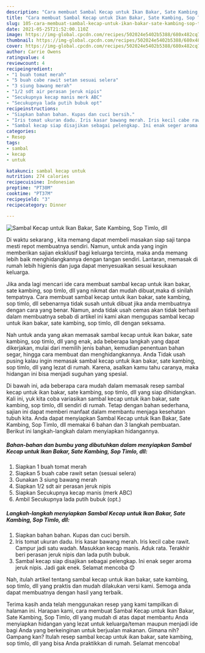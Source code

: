```yaml
---
description: "Cara membuat Sambal Kecap untuk Ikan Bakar, Sate Kambing, Sop Timlo, dll yang lezat Untuk Jualan"
title: "Cara membuat Sambal Kecap untuk Ikan Bakar, Sate Kambing, Sop Timlo, dll yang lezat Untuk Jualan"
slug: 105-cara-membuat-sambal-kecap-untuk-ikan-bakar-sate-kambing-sop-timlo-dll-yang-lezat-untuk-jualan
date: 2021-05-25T21:52:00.110Z
image: https://img-global.cpcdn.com/recipes/502024e5402b5388/680x482cq70/sambal-kecap-untuk-ikan-bakar-sate-kambing-sop-timlo-dll-foto-resep-utama.jpg
thumbnail: https://img-global.cpcdn.com/recipes/502024e5402b5388/680x482cq70/sambal-kecap-untuk-ikan-bakar-sate-kambing-sop-timlo-dll-foto-resep-utama.jpg
cover: https://img-global.cpcdn.com/recipes/502024e5402b5388/680x482cq70/sambal-kecap-untuk-ikan-bakar-sate-kambing-sop-timlo-dll-foto-resep-utama.jpg
author: Carrie Owens
ratingvalue: 4
reviewcount: 4
recipeingredient:
- "1 buah tomat merah"
- "5 buah cabe rawit setan sesuai selera"
- "3 siung bawang merah"
- "1/2 sdt air perasan jeruk nipis"
- "Secukupnya kecap manis merk ABC"
- "Secukupnya lada putih bubuk opt"
recipeinstructions:
- "Siapkan bahan bahan. Kupas dan cuci bersih."
- "Iris tomat ukuran dadu. Iris kasar bawang merah. Iris kecil cabe rawit. Campur jadi satu wadah. Masukkan kecap manis. Aduk rata. Terakhir beri perasan jeruk nipis dan lada putih bubuk."
- "Sambal kecap siap disajikan sebagai pelengkap. Ini enak seger aroma jeruk nipis. Jadi gak enek. Selamat mencoba 😊"
categories:
- Resep
tags:
- sambal
- kecap
- untuk

katakunci: sambal kecap untuk 
nutrition: 274 calories
recipecuisine: Indonesian
preptime: "PT30M"
cooktime: "PT37M"
recipeyield: "3"
recipecategory: Dinner

---
```



![Sambal Kecap untuk Ikan Bakar, Sate Kambing, Sop Timlo, dll](https://img-global.cpcdn.com/recipes/502024e5402b5388/680x482cq70/sambal-kecap-untuk-ikan-bakar-sate-kambing-sop-timlo-dll-foto-resep-utama.jpg)

Di waktu  sekarang , kita memang dapat membeli masakan siap saji tanpa mesti repot membuatnya sendiri. Namun, untuk anda yang ingin memberikan sajian eksklusif bagi keluarga tercinta, maka anda memang lebih baik menghidangkannya dengan tangan sendiri. Lantaran, memasak di rumah lebih higienis dan juga dapat menyesuaikan sesuai kesukaan keluarga.

Jika anda lagi mencari ide cara membuat sambal kecap untuk ikan bakar, sate kambing, sop timlo, dll yang nikmat dan mudah dibuat,maka di sinilah tempatnya. Cara membuat sambal kecap untuk ikan bakar, sate kambing, sop timlo, dll  sebenarnya tidak susah untuk dibuat jika anda membuatnya dengan cara yang benar. Namun, anda tidak usah cemas akan tidak berhasil dalam membuatnya 
sebab di artikel ini kami akan mengupas sambal kecap untuk ikan bakar, sate kambing, sop timlo, dll dengan seksama.  



Nah untuk anda yang akan memasak sambal kecap untuk ikan bakar, sate kambing, sop timlo, dll yang enak, ada beberapa langkah yang dapat dikerjakan, mulai dari memilih jenis bahan, kemudian penentuan bahan segar, hingga cara membuat dan menghidangkannya. Anda Tidak usah pusing kalau ingin memasak sambal kecap untuk ikan bakar, sate kambing, sop timlo, dll yang lezat di rumah. Karena, asalkan kamu  tahu caranya, maka hidangan ini bisa menjadi suguhan yang spesial.

Di bawah ini, ada beberapa cara mudah dalam memasak resep sambal kecap untuk ikan bakar, sate kambing, sop timlo, dll yang siap dihidangkan. Kali ini, yuk kita coba variasikan sambal kecap untuk ikan bakar, sate kambing, sop timlo, dll sendiri di rumah. Tetap dengan bahan sederhana, sajian ini dapat memberi manfaat dalam membantu menjaga kesehatan tubuh kita. Anda dapat menyiapkan Sambal Kecap untuk Ikan Bakar, Sate Kambing, Sop Timlo, dll memakai 6 bahan dan 3 langkah pembuatan. Berikut ini langkah-langkah dalam menyiapkan hidangannya.

<!--inarticleads1-->

##### Bahan-bahan dan bumbu yang dibutuhkan dalam menyiapkan Sambal Kecap untuk Ikan Bakar, Sate Kambing, Sop Timlo, dll:

1. Siapkan 1 buah tomat merah
1. Siapkan 5 buah cabe rawit setan (sesuai selera)
1. Gunakan 3 siung bawang merah
1. Siapkan 1/2 sdt air perasan jeruk nipis
1. Siapkan Secukupnya kecap manis (merk ABC)
1. Ambil Secukupnya lada putih bubuk (opt.)




<!--inarticleads2-->

##### Langkah-langkah menyiapkan Sambal Kecap untuk Ikan Bakar, Sate Kambing, Sop Timlo, dll:

1. Siapkan bahan bahan. Kupas dan cuci bersih.
1. Iris tomat ukuran dadu. Iris kasar bawang merah. Iris kecil cabe rawit. Campur jadi satu wadah. Masukkan kecap manis. Aduk rata. Terakhir beri perasan jeruk nipis dan lada putih bubuk.
1. Sambal kecap siap disajikan sebagai pelengkap. Ini enak seger aroma jeruk nipis. Jadi gak enek. Selamat mencoba 😊




Nah, itulah artikel tentang  sambal kecap untuk ikan bakar, sate kambing, sop timlo, dll  yang praktis dan mudah dilakukan versi kami. Semoga anda dapat membuatnya dengan hasil yang terbaik. 

Terima kasih anda telah menggunakan resep yang kami tampilkan di halaman ini. Harapan kami, cara membuat  Sambal Kecap untuk Ikan Bakar, Sate Kambing, Sop Timlo, dll yang mudah di atas dapat membantu Anda menyiapkan hidangan yang lezat untuk keluarga/teman maupun menjadi ide bagi Anda yang berkeinginan untuk berjualan makanan. Gimana nih? Gampang kan? Itulah resep sambal kecap untuk ikan bakar, sate kambing, sop timlo, dll yang bisa Anda praktikkan di rumah. Selamat mencoba!

